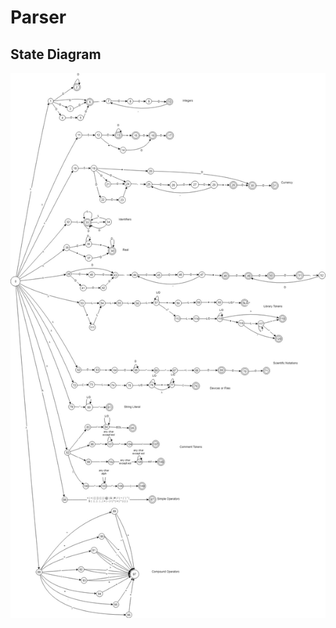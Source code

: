 # Parser

## State Diagram
![state diagram](https://github.com/urbancitysky/Parser/blob/master/State%20Diagram.jpg)